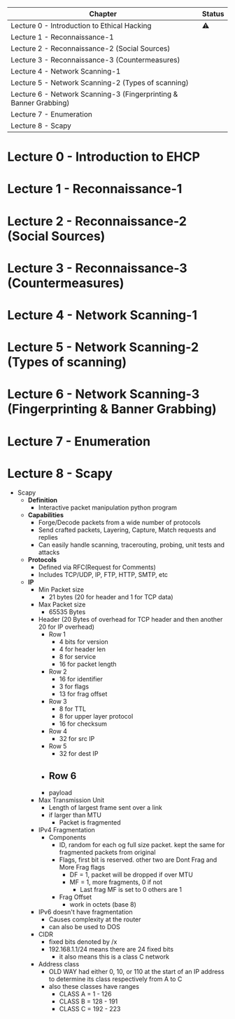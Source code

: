 | Chapter                                                           | Status    |
| ----------------------------------------------------------------- | --------- |
| Lecture 0 - Introduction to Ethical Hacking                       | :warning: |
| Lecture 1 - Reconnaissance-1                                      |           |
| Lecture 2 - Reconnaissance-2 (Social Sources)                     |           |
| Lecture 3 - Reconnaissance-3 (Countermeasures)                    |           |
| Lecture 4 - Network Scanning-1                                    |           |
| Lecture 5 - Network Scanning-2 (Types of scanning)                |           |
| Lecture 6 - Network Scanning-3 (Fingerprinting & Banner Grabbing) |           |
| Lecture 7 - Enumeration                                           |           |
| Lecture 8 - Scapy                                                 |           |


<!--
:white_check_mark:
:x:
-->

# Lecture 0 - Introduction to EHCP
# Lecture 1 - Reconnaissance-1
# Lecture 2 - Reconnaissance-2 (Social Sources)
# Lecture 3 - Reconnaissance-3 (Countermeasures)
# Lecture 4 - Network Scanning-1
# Lecture 5 - Network Scanning-2 (Types of scanning)
# Lecture 6 - Network Scanning-3 (Fingerprinting & Banner Grabbing)
# Lecture 7 - Enumeration
# Lecture 8 - Scapy
- Scapy
	- **Definition**
		- Interactive packet manipulation python program
	- **Capabilities**
		- Forge/Decode packets from a wide number of protocols
		- Send crafted packets, Layering, Capture, Match requests and replies
		- Can easily handle scanning, tracerouting, probing, unit tests and attacks
	- **Protocols**
		- Defined via RFC(Request for Comments)
		- Includes TCP/UDP, IP, FTP, HTTP, SMTP, etc
	- **IP**
		- Min Packet size
			- 21 bytes (20 for header and 1 for TCP data)
		- Max Packet size
			- 65535 Bytes
		- Header (20 Bytes of overhead for TCP header and then another 20 for IP overhead)
			- Row 1
				- 4 bits for version
				- 4 for header len
				- 8 for service
				- 16 for packet length
			- Row 2
				- 16 for identifier
				- 3 for flags
				- 13 for frag offset
			- Row 3
				- 8 for TTL
				- 8 for upper layer protocol
				- 16 for checksum
			- Row 4
				- 32 for src IP
			- Row 5
				- 32 for dest IP
			- Row 6
				- 
			- payload
		- Max Transmission Unit
			- Length of largest frame sent over a link
			- if larger than MTU
				- Packet is fragmented
		- IPv4 Fragmentation
			- Components
				- ID, random for each og full size packet. kept the same for fragmented packets from original
				- Flags, first bit is reserved. other two are Dont Frag and More Frag flags
					- DF = 1, packet will be dropped if over MTU
					- MF = 1, more fragments, 0 if not
						- Last frag MF is set to 0 others are 1
				- Frag Offset
					- work in octets (base 8)
		- IPv6 doesn't have fragmentation
			- Causes complexity at the router
			- can also be used to DOS
		- CIDR
			- fixed bits denoted by /x
			- 192.168.1.1/24 means there are 24 fixed bits
				- it also means this is a class C network
		- Address class
			- OLD WAY had either 0, 10, or 110 at the start of an IP address to determine its class respectively from A to C
			- also these classes have ranges
				- CLASS A = 1 - 126
				- CLASS B = 128 - 191
				- CLASS C = 192 - 223